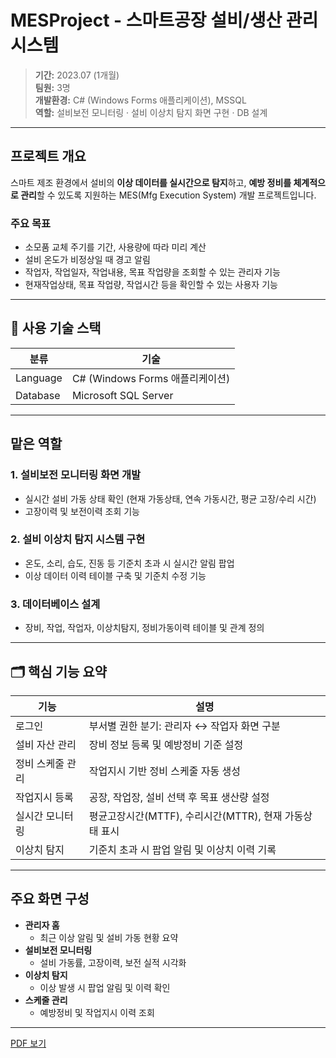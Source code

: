 # MESProject - 스마트공장 설비/생산 관리 시스템

> **기간:** 2023.07 (1개월)  
> **팀원:** 3명  
> **개발환경:** C# (Windows Forms 애플리케이션), MSSQL  
> **역할:** 설비보전 모니터링 · 설비 이상치 탐지 화면 구현 · DB 설계


---

## 프로젝트 개요

스마트 제조 환경에서 설비의 **이상 데이터를 실시간으로 탐지**하고, **예방 정비를 체계적으로 관리**할 수 있도록 지원하는 MES(Mfg Execution System) 개발 프로젝트입니다.  


### 주요 목표
+ 소모품 교체 주기를 기간, 사용량에 따라 미리 계산
+ 설비 온도가 비정상일 때 경고 알림
+ 작업자, 작업일자, 작업내용, 목표 작업량을 조회할 수 있는 관리자 기능
+ 현재작업상태, 목표 작업량, 작업시간 등을 확인할 수 있는 사용자 기능


---

## 🔧 사용 기술 스택

| 분류        | 기술 |
|-------------|------|
| Language    | C# (Windows Forms 애플리케이션) |
| Database    | Microsoft SQL Server |

---

## 맡은 역할

### 1. 설비보전 모니터링 화면 개발
- 실시간 설비 가동 상태 확인 (현재 가동상태, 연속 가동시간, 평균 고장/수리 시간)
- 고장이력 및 보전이력 조회 기능

### 2. 설비 이상치 탐지 시스템 구현
- 온도, 소리, 습도, 진동 등 기준치 초과 시 실시간 알림 팝업
- 이상 데이터 이력 테이블 구축 및 기준치 수정 기능

### 3. 데이터베이스 설계
- 장비, 작업, 작업자, 이상치탐지, 정비가동이력 테이블 및 관계 정의

---

## 🗂️ 핵심 기능 요약

| 기능 | 설명 |
|------|------|
| 로그인 | 부서별 권한 분기: 관리자 ↔ 작업자 화면 구분 |
| 설비 자산 관리 | 장비 정보 등록 및 예방정비 기준 설정 |
| 정비 스케줄 관리 | 작업지시 기반 정비 스케줄 자동 생성 |
| 작업지시 등록 | 공장, 작업장, 설비 선택 후 목표 생산량 설정 |
| 실시간 모니터링 | 평균고장시간(MTTF), 수리시간(MTTR), 현재 가동상태 표시 |
| 이상치 탐지 | 기준치 초과 시 팝업 알림 및 이상치 이력 기록 |

---

## 주요 화면 구성

- **관리자 홈**
  - 최근 이상 알림 및 설비 가동 현황 요약
- **설비보전 모니터링**
  - 설비 가동률, 고장이력, 보전 실적 시각화
- **이상치 탐지**
  - 이상 발생 시 팝업 알림 및 이력 확인
- **스케줄 관리**
  - 예방정비 및 작업지시 이력 조회

---

[PDF 보기](./Readme.pdf)

